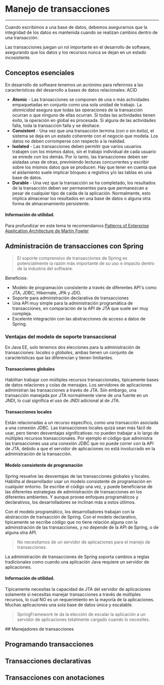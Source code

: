 # Manejo de transacciones

------

Cuando escribimos a una base de datos, debemos asegurarnos que la integridad de los datos es mantenida cuando se realizan cambios dentro de una transacción.

Las transacciones juegan un rol importante en el desarrollo de software, asegurando que los datos y los recursos nunca se dejan en un estado incosistente.

## Conceptos esenciales

En desarrollo de software tenemos un acrónimo para referirnos a las características del desarrollo a bases de datos relacionales: ACID

* **Atomic** - Las transacciones se componen de una o más actividades empaquetadas en conjunto como una sola unidad de trabajo. La _atomicidad_ asegura que todas las operaciones de la transacción ocurran o que ninguno de ellas ocurran. Si todas las actividades tienen éxito, la operación en global es procesada. Si alguna de las actividades falla, toda la transacción falla y se deshace.
* **Consistent** - Una vez que una transacción termina (con o sin éxito), el sistema se deja en un estado coherente con el negocio que modela. Los datos no deben corromperse con respecto a la realidad.
* **Isolated** - Las transacciones deben permitir que varios usuarios trabajen con los mismos datos, sin el trabajo individual de cada usuario se enrede con los demás. Por lo tanto, las transacciones deben ser aisladas unas de otras, previniendo lecturas concurrentes y escribir sobre los mismos datos que se producen. Hay que tener en cuenta que el aislamiento suele implicar bloqueo a registros y/o las tablas en una base de datos.
* **Durable** - Una vez que la transacción se ha completado, los resultados de la transacción deben ser permanentes para que permanezcan a pesar de cualquier tipo de caída de la aplicación. Normalmente, esto implica almacenar los resultados en una base de datos o alguna otra forma de almacenamiento persistente.

<div class="bs-callout bs-callout-info">
<h4><i class="icon-coffee"></i> Información de utilidad.</h4>
  <p>
    Para profundizar en este tema te recomendamos <a href="http://www.amazon.com/Patterns-Enterprise-Application-Architecture-Martin/dp/0321127420">Patterns of Enterprise Application Architecture de Martin Fowler</a>
  </a>
  </p>
</div>

## Administración de transacciones con Spring

<blockquote>
  <p>El soporte comprensivo de transacciones de Spring es potencialmente la razón más importante de su uso e impacto dentro de la industria del software.</p>
</blockquote>

Beneficios:

* Modelo de programación consistente a través de diferentes API's como JTA, JDBC, Hibernate, JPA y JDO.
* Soporte para administración declarativa de transacciones
* Una API muy simple para la administración programática de transacciones, en comparación de la API de JTA que suele ser muy compleja.
* Excelente integración con las abstracciones de acceso a datos de Spring.

### Ventajas del modelo de soporte transaccional

En Java EE, solo tenemos dos elecciones para la administración de transacciones: _locales_ o _globales_, ambas tienen un conjunto de características que las diferencian y tienen limitantes.

#### Transacciones globales

Habilitan trabajar con múltiples recursos transaccionales, tipicamente bases de datos relaciones y colas de mensajes. Los servidores de aplicaciones administran las transacciones a través de JTA. Siin embargo, una transacción manejada por JTA normalmente viene de una fuente en un JNDI, lo cual significa el uso de JNDI adicional al de JTA.

#### Transacciones locales

Están relacionadas a un recurso específico, como una transacción asociada a una conexión JDBC. Las transacciones locales quizá sean más fácil de usar, pero tienen desventajas significativas: no pueden trabajar a lo largo de múltiples recursos transaccionales. Por ejemplo el código que administra las transacciones usa una conexión JDBC que no puede correr con la API de JTA, debido a que el servidor de aplicaciones no está involucrado en la administración de la transacción.

#### Modelo consistente de programación

Spring resuelve las desventajas de las transacciones globales y locales. Habilita al desarrollador usar un modelo consistente de programación en cualquier entorno. Se escribe el código una vez, y puede beneficiarse de las diferentes estrategias de administración de transacciones en los diferentes ambientes. Y aunque provee enfoques programáticos y declarativos, los desarrolladores se inclinan más a estos útlimos.

Con el modelo programático, los desarrolladores trabajan con la abstracción de transacción de Spring. Con el modelo declarativo, tipicamente se escribe código que no tiene relación alguna con la administración de las transacciones, y no depende de la API de Spring, o de alguna otra API.

<blockquote>
  <p>No necesitamos de un servidor de aplicaciones para el manejo de transacciones.</p>
</blockquote>

La administración de transacciones de Spring soporta cambios a reglas tradicionales como cuando una aplicación Java requiere un servidor de aplicaciones.

<div class="bs-callout bs-callout-warning">
<h4><i class="icon-coffee"></i> Información de utilidad.</h4>
  <p>
    Típicamente necesitas la capacidad de JTA del servidor de aplicaciones solamente si necesitas manejar transacciones a través de múltiples recursos, lo cual NO es un requerimiento en la mayoría de la aplicaciones. Muchas aplicaciones una sola base de datos única y escalable.
  </p>
</div>

<blockquote>
  <p>SpringFramework te da la elección de escalar la aplicación a un servidor de aplicaciones totalmente cargado cuando lo necesites.</p>
</blockquote>

## Manejadores de transacciones


## Programando transacciones



## Transacciones declarativas



## Transacciones con anotaciones


